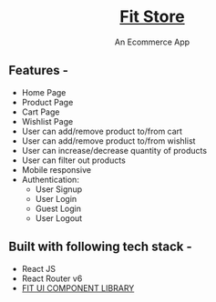 
<div align="center">
  <!-- <img src="https://user-images.githubusercontent.com/67253237/170024554-7e5f2818-4549-4c53-be0e-0334c8c8f9a0.png" height="100" width="100" alt="logo"/> -->
  
 # [Fit Store](https://fit-store-app.netlify.app/) 
  An Ecommerce App 
</div>

## **Features -**

- Home Page
- Product Page
- Cart Page
- Wishlist Page
- User can add/remove product to/from cart 
- User can add/remove product to/from wishlist
- User can increase/decrease quantity of products
- User can filter out products
- Mobile responsive
- Authentication:
  - User Signup
  - User Login
  - Guest Login
  - User Logout
 

## **Built with following tech stack -**

- React JS
- React Router v6
- [FIT UI COMPONENT LIBRARY](https://fit-ui.netlify.app/)



